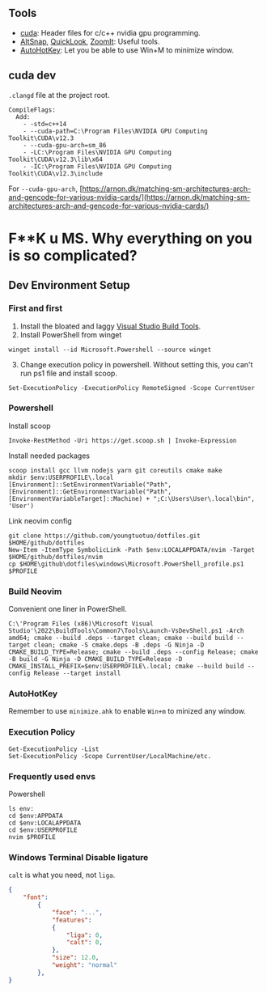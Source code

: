 Tools
-----

+ [cuda](https://docs.nvidia.com/cuda/cuda-installation-guide-microsoft-windows/contents.html): Header files for c/c++ nvidia gpu programming.
+ [AltSnap](https://github.com/RamonUnch/AltSnap/releases), [QuickLook](https://github.com/QL-Win/QuickLook/releases), [ZoomIt](https://learn.microsoft.com/en-us/sysinternals/downloads/zoomit): Useful tools.
+ [AutoHotKey](https://www.autohotkey.com/): Let you be able to use Win+M to minimize window.

cuda dev
--------
`.clangd` file at the project root.

```
CompileFlags:
  Add:
    - -std=c++14
    - --cuda-path=C:\Program Files\NVIDIA GPU Computing Toolkit\CUDA\v12.3
    - --cuda-gpu-arch=sm_86
    - -LC:\Program Files\NVIDIA GPU Computing Toolkit\CUDA\v12.3\lib\x64
    - -IC:\Program Files\NVIDIA GPU Computing Toolkit\CUDA\v12.3\include
```

For `--cuda-gpu-arch`, 
[https://arnon.dk/matching-sm-architectures-arch-and-gencode-for-various-nvidia-cards/](https://arnon.dk/matching-sm-architectures-arch-and-gencode-for-various-nvidia-cards/)

# F**K u MS. Why everything on you is so complicated?

Dev Environment Setup
-------------------------

### First and first

1. Install the bloated and laggy [Visual Studio Build Tools](https://visualstudio.microsoft.com/downloads/?q=build+tools#build-tools-for-visual-studio-2022).
2. Install PowerShell from winget

```console
winget install --id Microsoft.Powershell --source winget
```

3. Change execution policy in powershell. Without setting this, you can't run ps1 file and install scoop.

```console
Set-ExecutionPolicy -ExecutionPolicy RemoteSigned -Scope CurrentUser
```

### Powershell

Install scoop

```console
Invoke-RestMethod -Uri https://get.scoop.sh | Invoke-Expression
```

Install needed packages

```console
scoop install gcc llvm nodejs yarn git coreutils cmake make
mkdir $env:USERPROFILE\.local
[Environment]::SetEnvironmentVariable("Path", [Environment]::GetEnvironmentVariable("Path", [EnvironmentVariableTarget]::Machine) + ";C:\Users\User\.local\bin", 'User')
```

Link neovim config

```console
git clone https://github.com/youngtuotuo/dotfiles.git $HOME/github/dotfiles
New-Item -ItemType SymbolicLink -Path $env:LOCALAPPDATA/nvim -Target $HOME/github/dotfiles/nvim
cp $HOME\github\dotfiles\windows\Microsoft.PowerShell_profile.ps1 $PROFILE
```

### Build Neovim

Convenient one liner in PowerShell.

```console
C:\'Program Files (x86)\Microsoft Visual Studio'\2022\BuildTools\Common7\Tools\Launch-VsDevShell.ps1 -Arch amd64; cmake --build .deps --target clean; cmake --build build --target clean; cmake -S cmake.deps -B .deps -G Ninja -D CMAKE_BUILD_TYPE=Release; cmake --build .deps --config Release; cmake -B build -G Ninja -D CMAKE_BUILD_TYPE=Release -D CMAKE_INSTALL_PREFIX=$env:USERPROFILE\.local; cmake --build build --config Release --target install
```

### AutoHotKey

Remember to use `minimize.ahk` to enable `Win+m` to minized any window.


### Execution Policy

```console
Get-ExecutionPolicy -List
Set-ExecutionPolicy -Scope CurrentUser/LocalMachine/etc.
```

### Frequently used envs

Powershell

```console
ls env:
cd $env:APPDATA
cd $env:LOCALAPPDATA
cd $env:USERPROFILE
nvim $PROFILE
```

### Windows Terminal Disable ligature

`calt` is what you need, not `liga`.

```json
{
    "font":
        {
            "face": "...",
            "features":
            {
                "liga": 0,
                "calt": 0,
            },
            "size": 12.0,
            "weight": "normal"
        },
}
```

